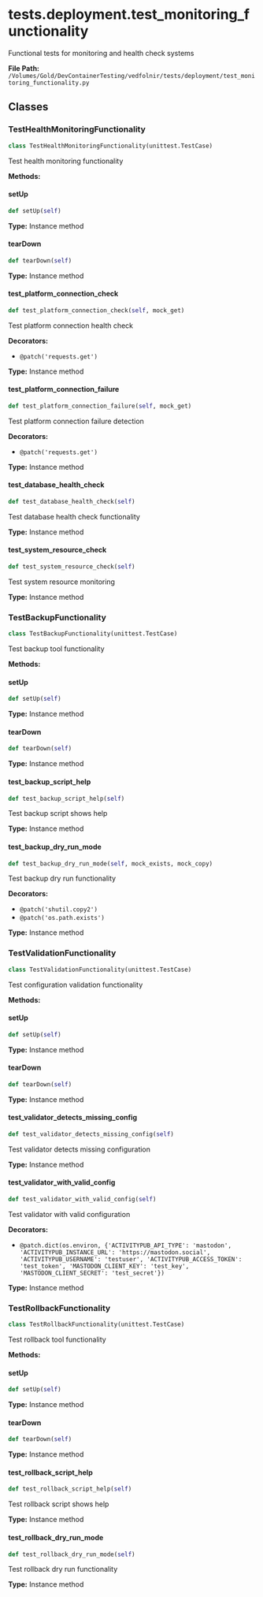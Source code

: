 # tests.deployment.test_monitoring_functionality

Functional tests for monitoring and health check systems

**File Path:** `/Volumes/Gold/DevContainerTesting/vedfolnir/tests/deployment/test_monitoring_functionality.py`

## Classes

### TestHealthMonitoringFunctionality

```python
class TestHealthMonitoringFunctionality(unittest.TestCase)
```

Test health monitoring functionality

**Methods:**

#### setUp

```python
def setUp(self)
```

**Type:** Instance method

#### tearDown

```python
def tearDown(self)
```

**Type:** Instance method

#### test_platform_connection_check

```python
def test_platform_connection_check(self, mock_get)
```

Test platform connection health check

**Decorators:**
- `@patch('requests.get')`

**Type:** Instance method

#### test_platform_connection_failure

```python
def test_platform_connection_failure(self, mock_get)
```

Test platform connection failure detection

**Decorators:**
- `@patch('requests.get')`

**Type:** Instance method

#### test_database_health_check

```python
def test_database_health_check(self)
```

Test database health check functionality

**Type:** Instance method

#### test_system_resource_check

```python
def test_system_resource_check(self)
```

Test system resource monitoring

**Type:** Instance method

### TestBackupFunctionality

```python
class TestBackupFunctionality(unittest.TestCase)
```

Test backup tool functionality

**Methods:**

#### setUp

```python
def setUp(self)
```

**Type:** Instance method

#### tearDown

```python
def tearDown(self)
```

**Type:** Instance method

#### test_backup_script_help

```python
def test_backup_script_help(self)
```

Test backup script shows help

**Type:** Instance method

#### test_backup_dry_run_mode

```python
def test_backup_dry_run_mode(self, mock_exists, mock_copy)
```

Test backup dry run functionality

**Decorators:**
- `@patch('shutil.copy2')`
- `@patch('os.path.exists')`

**Type:** Instance method

### TestValidationFunctionality

```python
class TestValidationFunctionality(unittest.TestCase)
```

Test configuration validation functionality

**Methods:**

#### setUp

```python
def setUp(self)
```

**Type:** Instance method

#### tearDown

```python
def tearDown(self)
```

**Type:** Instance method

#### test_validator_detects_missing_config

```python
def test_validator_detects_missing_config(self)
```

Test validator detects missing configuration

**Type:** Instance method

#### test_validator_with_valid_config

```python
def test_validator_with_valid_config(self)
```

Test validator with valid configuration

**Decorators:**
- `@patch.dict(os.environ, {'ACTIVITYPUB_API_TYPE': 'mastodon', 'ACTIVITYPUB_INSTANCE_URL': 'https://mastodon.social', 'ACTIVITYPUB_USERNAME': 'testuser', 'ACTIVITYPUB_ACCESS_TOKEN': 'test_token', 'MASTODON_CLIENT_KEY': 'test_key', 'MASTODON_CLIENT_SECRET': 'test_secret'})`

**Type:** Instance method

### TestRollbackFunctionality

```python
class TestRollbackFunctionality(unittest.TestCase)
```

Test rollback tool functionality

**Methods:**

#### setUp

```python
def setUp(self)
```

**Type:** Instance method

#### tearDown

```python
def tearDown(self)
```

**Type:** Instance method

#### test_rollback_script_help

```python
def test_rollback_script_help(self)
```

Test rollback script shows help

**Type:** Instance method

#### test_rollback_dry_run_mode

```python
def test_rollback_dry_run_mode(self)
```

Test rollback dry run functionality

**Type:** Instance method

